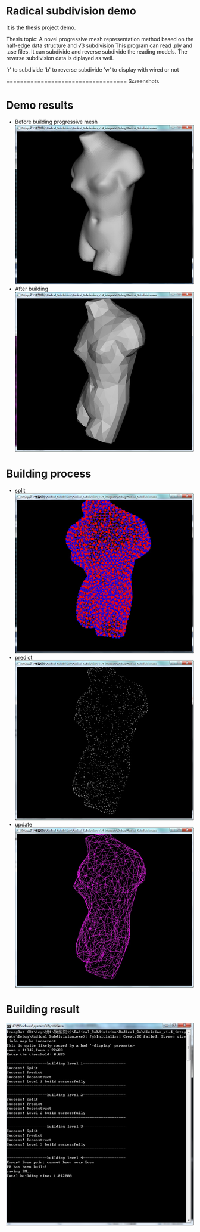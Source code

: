 Radical subdivision demo
==================================

It is the thesis project demo.

Thesis topic: A novel progressive mesh representation method based on the half-edge data structure and √3 subdivision
This program can read .ply and .ase files. It can subdivide and reverse subdivide the reading models. The reverse subdivision data
is diplayed as well.

  'r' to subdivide
  'b' to reverse subdivide
  'w' to display with wired or not
  
===================================
Screenshots
# Demo results
  * Before building progressive mesh
  ![Alt text](https://github.com/chyi13/Radical-subdivision-demo/blob/master/screenshots/5.jpg "Optional title")
  * After building
  ![Alt text](https://github.com/chyi13/Radical-subdivision-demo/blob/master/screenshots/4.jpg "Optional title")
# Building process
  * split
  ![Alt text](https://github.com/chyi13/Radical-subdivision-demo/blob/master/screenshots/7.jpg "split")
  * predict
  ![Alt text](https://github.com/chyi13/Radical-subdivision-demo/blob/master/screenshots/2.jpg "split")
  * update
  ![Alt text](https://github.com/chyi13/Radical-subdivision-demo/blob/master/screenshots/3.jpg "split")
# Building result
  ![Alt text](https://github.com/chyi13/Radical-subdivision-demo/blob/master/screenshots/6.jpg "split")
